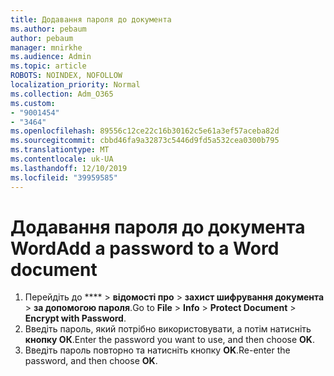 ```yaml
---
title: Додавання пароля до документа
ms.author: pebaum
author: pebaum
manager: mnirkhe
ms.audience: Admin
ms.topic: article
ROBOTS: NOINDEX, NOFOLLOW
localization_priority: Normal
ms.collection: Adm_O365
ms.custom:
- "9001454"
- "3464"
ms.openlocfilehash: 89556c12ce22c16b30162c5e61a3ef57aceba82d
ms.sourcegitcommit: cbbd46fa9a32873c5446d9fd5a532cea0300b795
ms.translationtype: MT
ms.contentlocale: uk-UA
ms.lasthandoff: 12/10/2019
ms.locfileid: "39959585"
---
```

# <a name="add-a-password-to-a-word-document"></a><span data-ttu-id="b1adc-102">Додавання пароля до документа Word</span><span class="sxs-lookup"><span data-stu-id="b1adc-102">Add a password to a Word document</span></span>

1. <span data-ttu-id="b1adc-103">Перейдіть до \*\*\*\* > **відомості про** > **захист шифрування документа** > **за допомогою пароля**.</span><span class="sxs-lookup"><span data-stu-id="b1adc-103">Go to **File** > **Info** > **Protect Document** > **Encrypt with Password**.</span></span>
2. <span data-ttu-id="b1adc-104">Введіть пароль, який потрібно використовувати, а потім натисніть **кнопку ОК**.</span><span class="sxs-lookup"><span data-stu-id="b1adc-104">Enter the password you want to use, and then choose **OK**.</span></span>
3. <span data-ttu-id="b1adc-105">Введіть пароль повторно та натисніть кнопку **OK**.</span><span class="sxs-lookup"><span data-stu-id="b1adc-105">Re-enter the password, and then choose **OK**.</span></span>